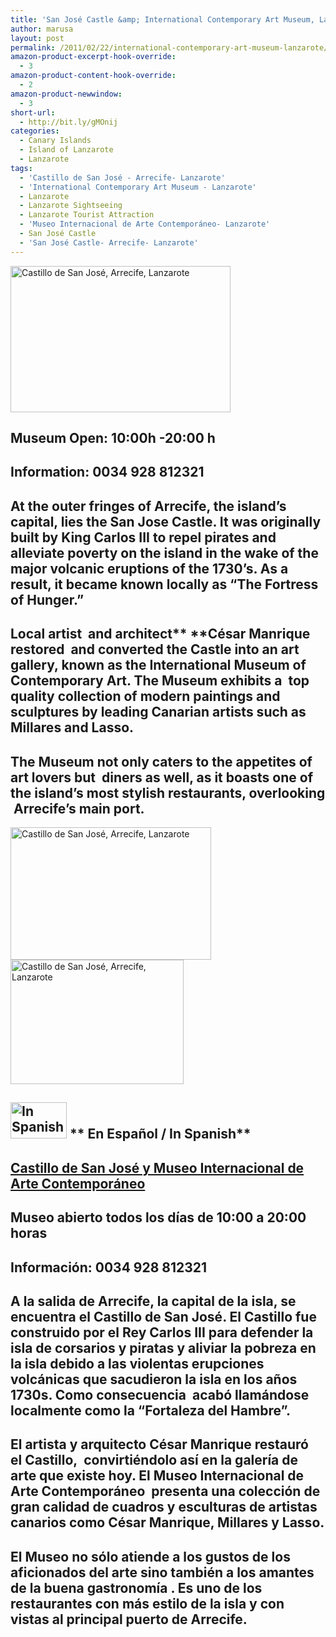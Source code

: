 ```yaml
---
title: 'San José Castle &amp; International Contemporary Art Museum, Lanzarote'
author: marusa
layout: post
permalink: /2011/02/22/international-contemporary-art-museum-lanzarote/
amazon-product-excerpt-hook-override:
  - 3
amazon-product-content-hook-override:
  - 2
amazon-product-newwindow:
  - 3
short-url:
  - http://bit.ly/gMOnij
categories:
  - Canary Islands
  - Island of Lanzarote
  - Lanzarote
tags:
  - 'Castillo de San José - Arrecife- Lanzarote'
  - 'International Contemporary Art Museum - Lanzarote'
  - Lanzarote
  - Lanzarote Sightseeing
  - Lanzarote Tourist Attraction
  - 'Museo Internacional de Arte Contemporáneo- Lanzarote'
  - San José Castle
  - 'San José Castle- Arrecife- Lanzarote'
---
```

[<img class="alignnone size-medium wp-image-667" src="http://blogs.bikecrawler.com/wp-content/uploads/2011/02/smoke52-300x200.jpg" alt="Castillo de San José, Arrecife, Lanzarote" width="352" height="234" />][1]

## **Museum Open: 10:00h -20:00 h**

## **Information: 0034 928 812321**

## At the outer fringes of Arrecife, the island’s capital, lies the San Jose Castle. It was originally built by King Carlos III to repel pirates and alleviate poverty on the island in the wake of the major volcanic eruptions of the 1730’s. As a result, it became known locally as &#8220;The Fortress of Hunger.&#8221;

## Local artist  and architect** **César Manrique restored  and converted the Castle into an art gallery, known as the International Museum of Contemporary Art. The Museum exhibits a  top quality collection of modern paintings and sculptures by leading Canarian artists such as Millares and Lasso.

## The Museum not only caters to the appetites of art lovers but  diners as well, as it boasts one of the island’s most stylish restaurants, overlooking  Arrecife’s main port.

[][2][<img class="alignnone size-medium wp-image-670" src="http://blogs.bikecrawler.com/wp-content/uploads/2011/02/smoke51-300x199.jpg" alt="Castillo de San José, Arrecife, Lanzarote" width="321" height="212" />][3] [<img class="alignnone size-medium wp-image-669" src="http://blogs.bikecrawler.com/wp-content/uploads/2011/02/gardencat3-300x215.jpg" alt="Castillo de San José, Arrecife, Lanzarote" width="277" height="199" />][2]

## [<img class="alignnone size-thumbnail wp-image-677" src="http://blogs.bikecrawler.com/wp-content/uploads/2011/02/gar1-150x150.jpg" alt="In Spanish" width="90" height="58" />][4] ** En Español / In Spanish**

## **<span style="text-decoration: underline">Castillo de San José y Museo Internacional de Arte Contemporáneo </span>**

## **Museo abierto todos los días de 10:00 a 20:00 horas**

## **Información: 0034 928 812321**

## A la salida de Arrecife, la capital de la isla, se encuentra el Castillo de San José. El Castillo fue construido por el Rey Carlos III para defender la isla de corsarios y piratas y aliviar la pobreza en la isla debido a las violentas erupciones volcánicas que sacudieron la isla en los años 1730s. Como consecuencia  acabó llamándose localmente como la “Fortaleza del Hambre”.

## El artista y arquitecto César Manrique restauró  el Castillo,  convirtiéndolo así en la galería de arte que existe hoy. El Museo Internacional de Arte Contemporáneo  presenta una colección de gran calidad de cuadros y esculturas de artistas canarios como César Manrique, Millares y Lasso.

## El Museo no sólo atiende a los gustos de los aficionados del arte sino también a los amantes de la buena gastronomía . Es uno de los restaurantes con más estilo de la isla y con vistas al principal puerto de Arrecife.

**<span style="text-decoration: underline"><br /> </span>**

 [1]: http://blogs.bikecrawler.com/wp-content/uploads/2011/02/smoke52.jpg
 [2]: http://blogs.bikecrawler.com/wp-content/uploads/2011/02/gardencat3.jpg
 [3]: http://blogs.bikecrawler.com/wp-content/uploads/2011/02/smoke51.jpg
 [4]: http://blogs.bikecrawler.com/wp-content/uploads/2011/02/gar1.jpg